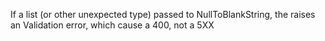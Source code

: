 If a list (or other unexpected type) passed to NullToBlankString, the raises an Validation error, which cause a 400, not a 5XX